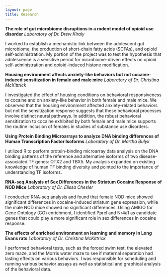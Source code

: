 ```yaml
---
layout: page
title: Research
---
```


**The role of gut microbiome disruptions in a rodent model of opioid use disorder**
_Laboratory of Dr. Drew Kiraly_

I worked to establish a mechanistic link between the adolescent gut microbiome, the production of short-chain fatty acids (SCFAs), and opioid self-administration. My portion of the project was to test the hypothesis that adolescence is a sensitive period for microbiome-driven effects on opioid self-administration and opioid-induced histone modification. 

**Housing environment affects anxiety-like behaviors but not cocaine-induced sensitization in female and male mice**
_Laboratory of Dr. Christina McKittrick_

I investigated the effect of housing conditions on behavioral responsiveness to cocaine and on anxiety-like behavior in both female and male mice. We observed that the housing environment affected anxiety-related behaviors but not the sensitization response suggests that these behavioral processes involve distinct neural pathways. In addition, the robust behavioral sensitization to cocaine exhibited by both female and male mice supports the routine inclusion of females in studies of substance use disorders.   

**Using Protein Binding Microarrays to analyze DNA binding differences of Human Transcription Factor Isoforms**
_Laboratory of Dr. Martha Bulyk_

I utilized R to perform protein-binding microarray data analysis on the DNA binding patterns of the reference and alternative isoforms of two disease-associated TF genes: OTX2 and TBX5. My analysis expanded on existing knowledge of human TF binding diversity and pointed to the importance of understanding TF isoforms. 

**RNA-seq Analysis of Sex Differences in the Striatum Cocaine Response of NOD Mice**
_Laboratory of Dr. Elissa Chesler_

I conducted RNA-seq analysis and found that female NOD mice showed significant differences in cocaine-induced striatum gene expression, while the male NOD mice showed no significant differences. Using AMIGO for Gene Ontology (GO) enrichment, I identified Pprcl and Nr4a1 as candidate genes that could play a more significant role in sex differences in cocaine response. 

**The effects of enriched environment on learning and memory in Long Evans rats**
_Laboratory of Dr. Christina McKittrick_

I performed behavioral tests, such as the forced swim test, the elevated zero maze, and the Morris water maze to see if maternal separation had lasting effects on various behaviors. I was responsible for scheduling and running various behavior assays as well as statistical and graphical analysis of the behavioral data. 